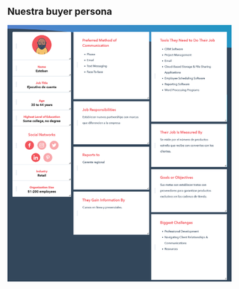 ## Nuestra buyer persona

![image](https://github.com/agarzaloera/LaunchX-FrontEnd-Practicas-Semana1/blob/main/imagenes/buyer-persona.png)
